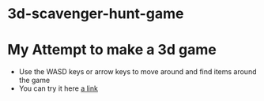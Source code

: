 # 3d-scavenger-hunt-game
# My Attempt to make a 3d game 
- Use the WASD keys or arrow keys to move around and find items around the game
- You can try it here [a link](https://kjdesigns671.itch.io/guam-scavenger-hunt)
